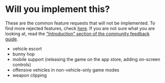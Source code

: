 # Will you implement this?

These are the common feature requests that will not be implemented.
To find more rejected features, check [here](https://github.com/exyleio/exyleio/issues?q=libraries+is%3Aclosed+reason%3A%22not+planned%22).
If you are not sure what you are looking at, read the ["Introduction" section of the community feedback guide](./community-feedback#introduction).

- vehicle escort
- bunny hop
- mobile support (releasing the game on the app store, adding on-screen controls)
- offensive vehicles in non-vehicle-only game modes
- weapon clipping
